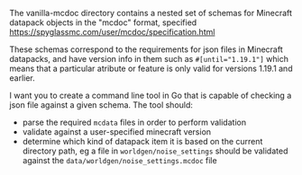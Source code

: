 The vanilla-mcdoc directory contains a nested set of schemas for Minecraft datapack objects in the "mcdoc" format, specified https://spyglassmc.com/user/mcdoc/specification.html

These schemas correspond to the requirements for json files in Minecraft datapacks, and have version info in them such as `#[until="1.19.1"]` which means that a particular atribute or feature is only valid for versions 1.19.1 and earlier.

I want you to create a command line tool in Go that is capable of checking a json file against a given schema. The tool should:

* parse the required `mcdata` files in order to perform validation
* validate against a user-specified minecraft version
* determine which kind of datapack item it is based on the current directory path, eg a file in `worldgen/noise_settings` should be validated against the `data/worldgen/noise_settings.mcdoc` file
